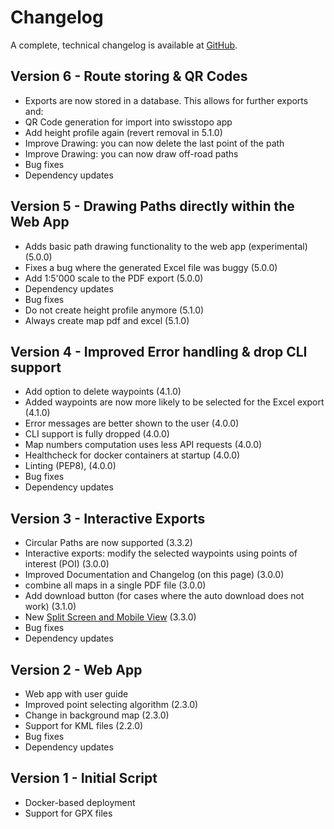 # Changelog

A complete, technical changelog is available at [GitHub](https://github.com/cevi/automatic_walk-time_tables/releases).

## Version 6 - Route storing & QR Codes
- Exports are now stored in a database. This allows for further exports and:
- QR Code generation for import into swisstopo app
- Add height profile again (revert removal in 5.1.0)
- Improve Drawing: you can now delete the last point of the path
- Improve Drawing: you can now draw off-road paths
- Bug fixes
- Dependency updates

## Version 5 - Drawing Paths directly within the Web App
- Adds basic path drawing functionality to the web app (experimental) (5.0.0)
- Fixes a bug where the generated Excel file was buggy (5.0.0)
- Add 1:5'000 scale to the PDF export (5.0.0)
- Dependency updates
- Bug fixes
- Do not create height profile anymore (5.1.0)
- Always create map pdf and excel (5.1.0)

## Version 4 - Improved Error handling & drop CLI support
- Add option to delete waypoints (4.1.0)
- Added waypoints are now more likely to be selected for the Excel export (4.1.0)
- Error messages are better shown to the user (4.0.0)
- CLI support is fully dropped (4.0.0)
- Map numbers computation uses less API requests (4.0.0)
- Healthcheck for docker containers at startup (4.0.0)
- Linting (PEP8), (4.0.0)
- Bug fixes
- Dependency updates

## Version 3 - Interactive Exports
- Circular Paths are now supported (3.3.2)
- Interactive exports: modify the selected waypoints using points of interest (POI) (3.0.0)
- Improved Documentation and Changelog (on this page) (3.0.0)
- combine all maps in a single PDF file (3.0.0)
- Add download button (for cases where the auto download does not work) (3.1.0)
- New [Split Screen and Mobile View](https://github.com/cevi/automatic_walk-time_tables/issues/182) (3.3.0)
- Bug fixes
- Dependency updates

## Version 2 - Web App
- Web app with user guide
- Improved point selecting algorithm (2.3.0)
- Change in background map (2.3.0)
- Support for KML files (2.2.0)
- Bug fixes
- Dependency updates

## Version 1 - Initial Script
- Docker-based deployment
- Support for GPX files